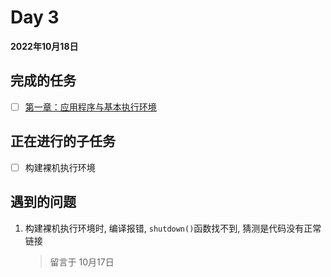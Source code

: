 # Day 3

**2022年10月18日**

## 完成的任务

- [ ] [第一章：应用程序与基本执行环境](https://learningos.github.io/rust-based-os-comp2022/chapter1/index.html)

## 正在进行的子任务

- [ ] 构建裸机执行环境

## 遇到的问题

1. 构建裸机执行环境时, 编译报错, `shutdown()`函数找不到, 猜测是代码没有正常链接

   > 留言于 10月17日
